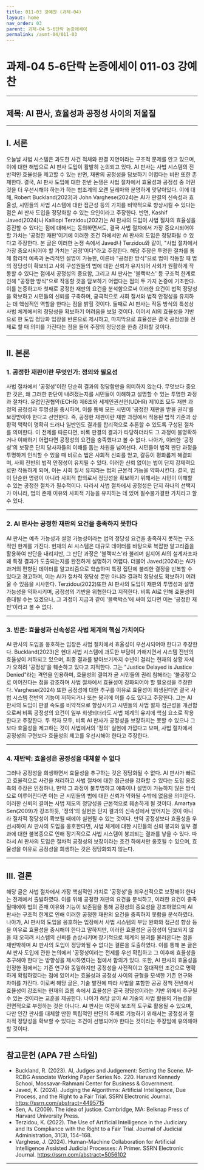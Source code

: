 ```yaml
---
title: 011-03 강예찬 (과제-04)
layout: home
nav_order: 03
parent: 과제-04 5-6단락 논증에세이
permalink: /asmt-04/011-03
---
```


# 과제-04 5-6단락 논증에세이 011-03 강예찬 

---

## 제목: AI 판사, 효율성과 공정성 사이의 저울질

---

## I. 서론

오늘날 사법 시스템은 과도한 사건 적체와 판결 지연이라는 구조적 문제를 안고 있으며, 이에 대한 해법으로 AI 판사 도입이 활발히 논의되고 있다. AI 판사는 사법 시스템의 전반적인 효율성을 제고할 수 있는 반면, 재판의 공정성을 담보하기 어렵다는 비판 또한 존재한다. 결국, AI 판사 도입에 대한 찬반 논쟁은 사법 절차에서 효율성과 공정성 중 어떤 것을 더 우선시해야 하는가 하는 법조계의 오랜 딜레마와 분명하게 맞닿아있다. 이에 대해, Robert Buckland(2023)과 John Varghese(2024)는 AI가 판결의 신속성과 효율성, 시민들의 사법 시스템에 대한 접근성 등의 가치를 비약적으로 향상시킬 수 있다는 점은 AI 판사 도입을 정당화할 수 있는 요인이라고 주장한다. 반면, Kashif Javed(2024)나 Kalliopi Terzidou(2022)는 AI 판사의 도입이 사법 절차의 효율성을 증진할 수 있다는 점에 대해서는 동의하면서도, 결국 사법 절차에서 가장 중요시되어야 할 가치는 '공정한 재판'이기에 이러한 조건 하에서만 AI 판사의 도입은 정당화될 수 있다고 주장한다. 본 글은 이러한 논쟁 속에서 Javed나 Terzidou와 같이, "사법 절차에서 가장 중요시되어야 할 가치는 '공정'이다"라고 주장한다. 해당 주장은
투명한 절차를 통해 합리적 예측과 논리적인 설명이 가능한, 이른바 "공정한 방식"으로 법이 작동할 때 법의 정당성이 확보되고 사회 구성원들의 법에 대한 신뢰가 유지되어 사회가 원활하게 작동할 수 있다는 점에서 공정성의 중요함, 그리고 AI 판사는 '블랙박스' 등 구조적 한계로 인해 "공정한 방식"으로 작동할 것을 담보하기 어렵다는 점의 두 가지 논증에 기초한다. 이를 논증하고자 첫째로 공정한 재판의 요건을 분석함으로써 이러한 요건이 법적 정당성을 확보하고 시민들의 신뢰를 구축하며, 궁극적으로 사회 질서와 법적 안정성을 유지하는 데 핵심적인 역할을 한다는 점을 밝힐 것이다. 둘째로 AI 판사는 작동 방식의 특성상 사법 체계에서의 정당성을 확보하기 어려움을 보일 것이다. 이어서 AI의 효율성을 기반으로 한 도입 정당화 입장을 반론으로 제시하고, 마지막으로 효율성은 결국 공정성을 전제로 할 때 의미를 가진다는 점을 들어 주장의 정당성을 한층 강화할 것이다.

---

## II. 본론

### 1. 공정한 재판이란 무엇인가: 정의와 필요성

사법 절차에서 '공정성'이란 단순히 결과의 정당함만을 의미하지 않는다. 무엇보다 중요한 것은, 왜 그러한 판단이 내려졌는지를 시민들이 이해하고 설명할 수 있는 투명한 과정과 절차다. 유럽인권협약(ECHR) 제6조와 세계인권선언(UDHR) 제10조 모두 재판 과정의 공정성과 투명성을 중시하며, 이를 통해 모든 시민이 '공정한 재판을 받을 권리'를 보장받아야 한다고 선언한다. 즉, 공정한 재판이란 재판 과정에서 적용된 법적 기준과 상황적 맥락이 명확히 드러나 일반인도 결과를 합리적으로 추론할 수 있도록 구성된 절차를 의미한다. 이 전제를 따른다면, 비록 판결의 결과가 타당하더라도 그 과정이 불명확하거나 이해하기 어렵다면 공정성의 요건을 충족했다고 볼 수 없다. 나아가, 이러한 '공정성'의 보장은 단지 당사자들의 이해를 돕는 차원을 넘어선다. 시민들이 법적 판단 과정을 투명하게 인식할 수 있을 때 비로소 법은 사회적 신뢰를 얻고, 갈등이 평화롭게 해결되며, 사회 전반의 법적 안정성이 유지될 수 있다. 이러한 신뢰 없이는 법이 단지 강제력으로만 작동하게 되며, 이는 사회 질서 유지라는 법의 근본적 기능을 약화시킨다. 결국, 법이 단순한 명령이 아니라 사회적 합의로서 정당성을 확보하기 위해서는 시민이 이해할 수 있는 공정한 절차가 필수적이다. 따라서 사법 절차에서 공정성은 단지 하나의 선택지가 아니라, 법의 존재 이유와 사회적 기능을 유지하는 데 있어 필수불가결한 가치라고 할 수 있다.

---

### 2. AI 판사는 공정한 재판의 요건을 충족하지 못한다

AI 판사는 예측 가능성과 설명 가능성이라는 법의 정당성 요건을 충족하지 못하는 구조적인 한계를 가진다. 현재의 AI 시스템은 대규모 데이터를 바탕으로 복잡한 알고리즘을 활용하여 판단을 내리지만, 그 판단 과정은 '블랙박스'라 불리며 심지어 AI의 설계자조차 왜 특정 결과가 도출되는지를 완전하게 설명하기 어렵다. 더불어 Javed(2024)는 AI가 과거의 편향된 데이터를 알고리즘으로 학습하며 특정 집단에 불리한 결정을 반복할 수 있다고 경고하며, 이는 AI가 절차적 정당성 뿐만 아니라 결과적 정당성도 확보하기 어려울 수 있음을 시사한다. Terzidou(2022)또한 AI 판사의 도입이 재판의 투명성과 설명 가능성을 약화시키며, 공정성의 기반을 위협한다고 지적한다. 비록 AI로 인해 효율성이 증대될 수는 있겠으나, 그 과정이 지금과 같이 '블랙박스'에 싸여 있다면 이는 '공정한 재판'이라고 볼 수 없다.

---

### 3. 반론: 효율성과 신속성은 사법 체계의 핵심 가치이다

AI 판사의 도입을 옹호하는 입장은 사법 절차에서 효율성이 우선시되어야 한다고 주장한다. Buckland(2023)은 현대 사법 시스템에 과도한 부담이 가해지면서 시스템 전반의 효율성이 저하되고 있으며, 최종 결과를 받아보기까지 수년이 걸리는 현재의 상황 자체가 오히려 '공정성'을 훼손하고 있다고 지적한다. 그는 "Justice Delayed is Justice Denied"라는 격언을 인용하며, 효율성의 결여가 곧 시민들의 권리 침해라는 '불공정'으로 이어진다는 점을 강조하며 사법 절차에서 효율성이 강화되어야 할 필요성을 주장한다. Varghese(2024) 또한 공정성에 대한 추구를 이유로 효율성이 희생된다면 결국 사법 시스템 전반의 기능이 저하되거나 또는 붕괴에 이를 수도 있다고 주장한다. 그는 AI 판사의 도입이 판결 속도를 비약적으로 향상시키고 시민들의 사법 절차 접근성을 개선함으로써 비록 공정성의 요건이 일부 희생되더라도 사법 체계의 유지에 핵심 요소로 작용한다고 주장한다. 두 학자 모두, 비록 AI 판사가 공정성을 보장하지는 못할 수 있으나 그보다 효율성을 제고하는 것이 사법에서의 '정의' 실현에 가깝다고 보며, 사법 절차에서 공정성의 구현보다 효율성의 제고를 우선시해야 한다고 주장한다.

---

### 4. 재반박: 효율성은 공정성을 대체할 수 없다

그러나 공정성을 희생하면서 효율성을 추구하는 것은 정당화될 수 없다. AI 판사가 빠르고 효율적으로 사건을 처리하고 사법 절차에 대한 접근성을 강화할 수 있다는 도입 옹호측의 주장은 인정하나, 만약 그 과정이 불투명하고 예측이나 설명이 가능하지 않은 방식으로 이루어진다면 이는 곧 시민들의 법에 대한 신뢰가 약화될 수밖에 없음을 의미한다. 이러한 신뢰의 결여는 사법 제도의 정당성을 근본적으로 훼손하게 될 것이다. Amartya Sen(2009)가 강조하듯, '정의'의 실현은 단지 결과의 신속성에서 얻어지는 것이 아니라 절차적 정당성이 확보될 때에야 실현될 수 있는 것이다. 만약 공정성보다 효율성을 우선시하여 AI 판사의 도입을 옹호한다면, 사법 체계에 대한 시민들의 신뢰 붕괴와 일부 결과에 대한 불복종으로 인해 장기적으로 사법 시스템이 붕괴되는 결과를 낳을 수 있다. 따라서 AI 판사의 도입은 절차적 공정성의 보장이라는 조건 하에서만 옹호될 수 있으며, 효율성을 이유로 공정성을 희생하는 것은 정당화되지 않는다.

---

## III. 결론 

해당 글은 사법 절차에서 가장 핵심적인 가치로 '공정성'을 최우선적으로 보장해야 한다는 전제에서 출발하였다. 이를 위해 공정한 재판의 요건을 분석하고, 이러한 요건이 충족될때에야 법의 존재 이유와 기능이 보존됨을 통해 공정성의 중요성을 강조하였으며 AI 판사는 구조적 한계로 인해 이러한 공정한 재판의 요건을 충족하지 못함을 분석하였다. 나아가, AI 판사의 도입을 옹호하는 입장에서 사법 시스템의 부담 완화와 접근성 향상 등을 이유로 효율성을 중시해야 한다고 말하지만, 이러한 효율성은 공정성이 담보되지 않을 때 오히려 시스템의 신뢰를 손상시키며 장기적으로 체계의 붕괴를 불러온다는 점을 재반박하며 AI 판사의 도입이 정당화될 수 없다는 결론을 도출하였다. 이를 통해 본 글은 AI 판사 도입에 관한 논의에서 '공정성이라는 전제를 우선 확립하고 그 이후에 효율성을 추구해야 한다'는 방향성을 제시하였다는 점에서 함의가 있다. 또한, AI 판사의 효율성을 인정한 점에서는 기존 연구와 동일하지만 공정성을 사전적이고 절대적인 조건으로 명확하게 확립하였다는 점에 있어서는 효율성과 공정성 사이의 균형을 모색한 기존 연구와 차이를 가진다. 이로써 해당 글은, 기술 발전에 따라 사법을 포함한 공공 정책 전반에서 효율성이 강조되는 현재의 흐름 속에서 효율성은 결국 정당성이라는 기반 위에서 추구될 수 있는 것이라는 교훈을 제공한다. 나아가 해당 글이 AI 기술의 사법 활용의 가능성을 전면적으로 부정하는 것은 아니다. AI 판사는 여전히 보조적 도구로 활용될 수 있으며, 다만 인간 판사를 대체할 만한 독립적인 판단의 주체로 기능하기 위해서는 공정성과 절차적 정당성을 확보할 수 있다는 조건이 선행되어야 한다는 것이라는 주장임에 유의해야 할 것이다.

---

## 참고문헌 (APA 7판 스타일)

- Buckland, R. (2023). AI, Judges and Judgement: Setting the Scene. M-RCBG Associate Working Paper Series No. 220. Harvard Kennedy School, Mossavar-Rahmani Center for Business & Government.
- Javed, K. (2024). Judging the Algorithms: Artificial Intelligence, Due Process, and the Right to a Fair Trial. SSRN Electronic Journal. https://ssrn.com/abstract=4495715
- Sen, A. (2009). The idea of justice. Cambridge, MA: Belknap Press of Harvard University Press.
- Terzidou, K. (2022). The Use of Artificial Intelligence in the Judiciary and Its Compliance with the Right to a Fair Trial. Journal of Judicial Administration, 31(3), 154–168.
- Varghese, J. (2024). Human-Machine Collaboration for Artificial Intelligence Assisted Judicial Processes: A Primer. SSRN Electronic Journal. https://ssrn.com/abstract=5056102

---